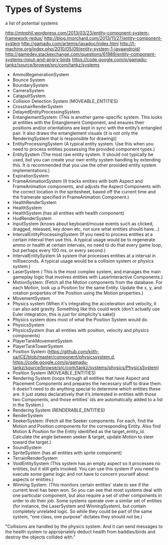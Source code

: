 # Types of Systems
a list of potential systems

http://mtnphil.wordpress.com/2013/03/23/entity-component-system-framework-redux/
http://blog.lmorchard.com/2013/11/27/entity-component-system
http://gamadu.com/artemis/javadoc/index.html
http://t-machine.org/index.php/2010/05/09/entity-system-1-javaandroid/
http://gamedev.stackexchange.com/questions/61989/entity-component-systems-input-and-angry-birds
https://code.google.com/p/gamadu-tankz/source/browse/src/com/tankz/systems

* AmmoRegenerationSystem
* Bounce System
* BoundarySystem
* CameraSystem
* CatapultSystem
* Collision Detection System (MOVEABLE_ENTITIES)
* CrosshairRenderSystem
* DelayedEntityProcessingSystem
* EntanglementSystem: (This is another game-specific system. This looks at entities with the Entanglement Component, and ensures their positions and/or orientations are kept in sync with the entity’s entangled pair. It also draws the entanglement visuals (it is not only the RenderingSystem that is responsible for drawing))
* EntityProcessingSystem (A typical entity system. Use this when you need to process entities possessing the provided component types.)
* EntitySystem (The most raw entity system. It should not typically be used, but you can create your own entity system handling by extending this. It is recommended that you use the other provided entity system implementations.)
* ExpirationSystem
* FrameAnimationSystem (It tracks entities with both Aspect and FrameAnimation components, and adjusts the Aspect Components with the correct location in the spritesheet, based off the current time and the framerate specified in FrameAnimation Component.)
* HealthRenderSystem
* HealthSystem
* HealthSystem (has all entities with health component)
* HudRenderSystem
* InputSystem (knows about keyboard/mouse events such as clicked, dragged, released, key down etc, not sure what entities should have...)
* IntervalEntityProcessingSystem (If you need to process entities at a certain interval then use this. A typical usage would be to regenerate ammo or health at certain intervals, no need to do that every game loop, but perhaps every 100 ms. or every second.)
* IntervalEntitySystem (A system that processes entities at a interval in milliseconds. A typical usage would be a collision system or physics system.)
* LaserSystem ( This is the most complex system, and manages the main gameplay logic that involves entities with LaserInteractive Components.)
* MotionSystem: (Fetch all the Motion components from the database. For each Motion, look up a Position for the same Entity. Update the x, y, and rotation properties of the Position using the Motion properties.)
* MovementSystem
* Physics system (When it's integrating the acceleration and velocity, it can also add gravity. Something like this could work (don't actually use Euler integration, this is just for simplicity's sake))
* Physics system does most of what the Position System would do.
* PhysicsSystem
* PhysicsSystem (has all entities with position, velocity and physics components)
* PlayerTankMovementSystem
* PlayerTankTowerSystem
* Position System (https://github.com/kiith-sa/ICE/blob/master/component/physicssystem.d, https://code.google.com/p/gamadu-tankz/source/browse/src/com/tankz/systems/physics/PhysicsSystem)
* Position System (MOVEABLE_ENTITIES)
* Rendering System  (loops through all entities that have Aspect and Placement Components and prepares the necessary stuff to draw them. It doesn’t need to do anything special to determine which entities these are. It just states declaratively that it’s interested in entities with those two Components, and those entities’ ids are automatically added to a list in the System.)
* Rendering System (RENDERABLE_ENTITIES)
* RenderSystem
* SeekerSystem: (Fetch all the Seeker components. For each, find the Motion and Position components for the corresponding Entity. Also find Motion & Position for the Entity identified as the target_entity_id. Calculate the angle between seeker & target, update Motion to steer toward the target.)
* SoundSystem
* SpriteSystem (has all entities with sprite component)
* TerrainRenderSystem
* VoidEntitySystem (This system has an empty aspect so it processes no entities, but it still gets invoked. You can use this system if you need to execute some game logic and not have to concern yourself about aspects or entities.)
* Winning System: (This monitors certain entities’  state to see if the current level has been won. So you can see that most systems deal with one particular component, but also require a set of other components in order to do their job. Some systems operate over a similar set of entities (for instance, the LaserSystem and WinningSystem), but contain completely unrelated logic. So while they could be part of the same system, “one class, one purpose” dictates they should not be.)


"Collisions are handled by the physics system. And it can send messages to the health system to appropriately deduct health from baddies/birds and destroy the objects collided with."

